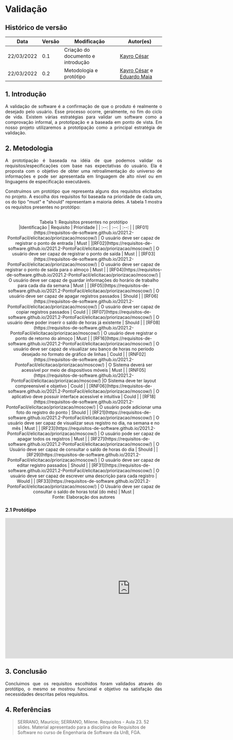 # Validação

## Histórico de versão

|Data | Versão | Modificação | Autor(es)|
| -- | -- | -- | -- |
| 22/03/2022 |  0.1   | Criação do documento e introdução |  [Kayro César](https://github.com/kayrocesar) |
| 22/03/2022|  0.2  | Metodologia e protótipo | [Kayro César](https://github.com/kayrocesar) e [Eduardo Maia](https://github.com/eduardomr) |



## 1. Introdução

<p style="text-align: justify"> 
   A validação de software é a confirmação de que o produto é realmente o desejado pelo usuário. Esse processo ocorre, geralmente, no fim do ciclo de vida. Existem várias estratégias para validar um software como a comprovação informal, a prototipação e a baseada em ponto de vista. Em nosso projeto utilizaremos a prototipação como a principal estratégia de validação.
 </p>

## 2. Metodologia

<p style="text-align: justify">A prototipação é baseada na idéia de que podemos validar os requisitos/especificações com base nas expectativas do usuário. Ela é proposta com o objetivo de obter uma retroalimentação do universo de informações e pode ser apresentada em linguagem de alto nível ou em linguagens de especificação executáveis. </p>

<p style="text-align: justify">
 Construímos um protótipo que representa alguns dos requisitos elicitados no projeto. A escolha dos requisitos foi baseada na prioridade de cada um, os do tipo "must" e "should" representam a maioria deles.
   A tabela 1 mostra os requisitos presentes no protótipo:
 </p>
 <br>

 <center>
<figcaption>Tabela 1: Requisitos presentes no protótipo </figcaption>
|Identificação | Requisito | Prioridade |
| :--: | :--: | :--: |
| [RF01](https://requisitos-de-software.github.io/2021.2-PontoFacil/elicitacao/priorizacao/moscow/)  | O usuário deve ser capaz de registrar o ponto de entrada | Must |
|[RF02](https://requisitos-de-software.github.io/2021.2-PontoFacil/elicitacao/priorizacao/moscow/)   | O usuário deve ser capaz de registrar o ponto de saída | Must |
| [RF03](https://requisitos-de-software.github.io/2021.2-PontoFacil/elicitacao/priorizacao/moscow/)  | O usuário deve ser capaz de registrar o ponto de saída para o almoço | Must |
| [RF04](https://requisitos-de-software.github.io/2021.2-PontoFacil/elicitacao/priorizacao/moscow/)  | O usuário deve ser capaz de guardar informações do horário de trabalho  para cada dia da semana | Must |
| [RF05](https://requisitos-de-software.github.io/2021.2-PontoFacil/elicitacao/priorizacao/moscow/)  | O usuário deve ser capaz de apagar registros passados | Should |
| [RF06](https://requisitos-de-software.github.io/2021.2-PontoFacil/elicitacao/priorizacao/moscow/)  | O usuário deve ser capaz de copiar registros passados | Could |
| [RF07](https://requisitos-de-software.github.io/2021.2-PontoFacil/elicitacao/priorizacao/moscow/)  | O usuário deve poder inserir o saldo de horas já existente | Should |
| [RF08](https://requisitos-de-software.github.io/2021.2-PontoFacil/elicitacao/priorizacao/moscow/)  | O usuário deve registrar o ponto de retorno do almoço | Must |
| [RF16](https://requisitos-de-software.github.io/2021.2-PontoFacil/elicitacao/priorizacao/moscow/)  | O usuário deve ser capaz de visualizar seu banco de horas no período desejado no formato de gráfico de linhas | Could |
| [RNF02](https://requisitos-de-software.github.io/2021.2-PontoFacil/elicitacao/priorizacao/moscow/)  | O Sistema deverá ser acessível por meio de dispositivos móveis | Must |
| [RNF05](https://requisitos-de-software.github.io/2021.2-PontoFacil/elicitacao/priorizacao/moscow/)   |O Sistema deve ter layout compreensível e objetivo | Could |
| [RNF06](https://requisitos-de-software.github.io/2021.2-PontoFacil/elicitacao/priorizacao/moscow/)  | O aplicativo deve possuir interface acessível e intuitiva | Could |
| [RF18](https://requisitos-de-software.github.io/2021.2-PontoFacil/elicitacao/priorizacao/moscow/)  | O usuário pode adicionar uma foto do registro do ponto | Should |
| [RF21](https://requisitos-de-software.github.io/2021.2-PontoFacil/elicitacao/priorizacao/moscow/)  | O usuário deve ser capaz de visualizar seus registro no dia, na semana e no mês | Must |
| [RF23](https://requisitos-de-software.github.io/2021.2-PontoFacil/elicitacao/priorizacao/moscow/)  | O usuário pode ser capaz de apagar todos os registros |  Must |
| [RF27](https://requisitos-de-software.github.io/2021.2-PontoFacil/elicitacao/priorizacao/moscow/)  | O Usuário deve ser capaz de consultar o saldo de horas do dia |  Should |
| [RF29](https://requisitos-de-software.github.io/2021.2-PontoFacil/elicitacao/priorizacao/moscow/)  | O usuário deve ser capaz de editar registro passados |  Should |
| [RF31](https://requisitos-de-software.github.io/2021.2-PontoFacil/elicitacao/priorizacao/moscow/)  | O usuário deve ser capaz de escrever uma descrição para cada registro |  Would |
| [RF33](https://requisitos-de-software.github.io/2021.2-PontoFacil/elicitacao/priorizacao/moscow/)  | O Usuário deve ser capaz de consultar o saldo de horas total (do mês) |  Must |


<figcaption>Fonte: Elaboração dos autores </figcaption>
</center>

### 2.1 Protótipo


<iframe style="border: 1px solid rgba(0, 0, 0, 0.1);" width="800" height="450" src="https://www.figma.com/embed?embed_host=share&url=https%3A%2F%2Fwww.figma.com%2Fproto%2FSW8QdAxkEQd84Y7IHtT2CH%2FRequisitos%3Fnode-id%3D2%253A6%26scaling%3Dscale-down%26page-id%3D0%253A1%26starting-point-node-id%3D2%253A6" allowfullscreen></iframe>


## 3. Conclusão

<p style="text-align: justify">
  Concluimos que os requisitos escolhidos foram validados através do protótipo, o mesmo se mostrou funcional e objetivo na satisfação das necessidades descritas pelos requisitos.
 </p>


## 4. Referências

> SERRANO, Maurício; SERRANO, Milene. Requisitos - Aula 23. 52 slides. Material apresentado para a disciplina de Requisitos de Software no curso de Engenharia de Software da UnB, FGA.

